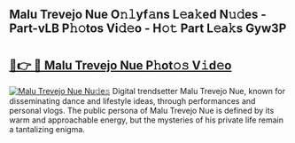 ## Malu Trevejo Nue O𝚗𝚕yf𝚊ns L𝚎a𝚔ed N𝚞𝚍es - Part-vLB P𝚑𝚘tos Vi𝚍𝚎o - H𝚘𝚝 Part L𝚎a𝚔s Gyw3P

# <h2><a href="http://kf8jujh.oniu.top/?m=Malu+Trevejo+Nue">🔗👉 🔴 Malu Trevejo Nue P𝚑ot𝚘𝚜 V𝚒d𝚎o</a></h2>

[![Malu Trevejo Nue Nu𝚍e𝚜](https://i.imgur.com/0qMVB7G.gif)](http://kf8jujh.oniu.top/?m=Malu+Trevejo+Nue)
Digital trendsetter Malu Trevejo Nue, known for disseminating dance and lifestyle ideas, through performances and personal vlogs. The public persona of Malu Trevejo Nue is defined by its warm and approachable energy, but the mysteries of his private life remain a tantalizing enigma.  
